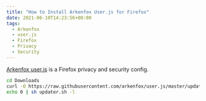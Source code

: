 ```yaml
---
title: "How to Install Arkenfox User.js for Firefox"
date: 2021-06-10T14:23:56+08:00
tags:
  - Arkenfox
  - user.js
  - Firefox
  - Privacy
  - Security
---
```

[Arkenfox user.js][arkenfox user.js] is a Firefox privacy and security config.

```sh
cd Downloads
curl -O https://raw.githubusercontent.com/arkenfox/user.js/master/updater.sh
echo 0 | sh updater.sh -l
```

[arkenfox user.js]: https://github.com/arkenfox/user.js
